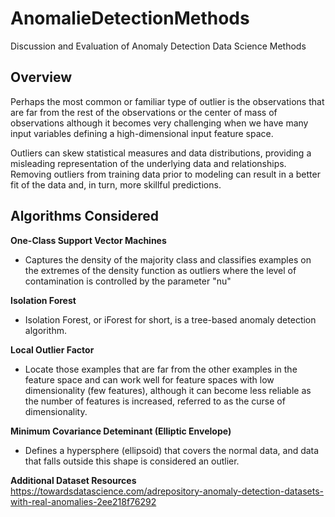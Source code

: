 # AnomalieDetectionMethods
Discussion and Evaluation of Anomaly Detection Data Science Methods

## Overview
Perhaps the most common or familiar type of outlier is the observations that are far from the rest of the observations or the center of mass of observations although it becomes very challenging when we have many input variables defining a high-dimensional input feature space.

Outliers can skew statistical measures and data distributions, providing a misleading representation of the underlying data and relationships. Removing outliers from training data prior to modeling can result in a better fit of the data and, in turn, more skillful predictions.

## Algorithms Considered
**One-Class Support Vector Machines**
- Captures the density of the majority class and classifies examples on the extremes of the density function as outliers where the level of contamination is controlled by the parameter "nu"

**Isolation Forest**
- Isolation Forest, or iForest for short, is a tree-based anomaly detection algorithm.

**Local Outlier Factor**
- Locate those examples that are far from the other examples in the feature space and can work well for feature spaces with low dimensionality (few features), although it can become less reliable as the number of features is increased, referred to as the curse of dimensionality.

**Minimum Covariance Deteminant (Elliptic Envelope)**
- Defines a hypersphere (ellipsoid) that covers the normal data, and data that falls outside this shape is considered an outlier. 

**Additional Dataset Resources** <br>
https://towardsdatascience.com/adrepository-anomaly-detection-datasets-with-real-anomalies-2ee218f76292
